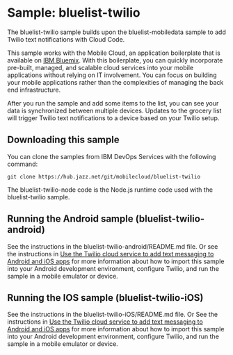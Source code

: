 Sample: bluelist-twilio
===

The bluelist-twilio sample builds upon the bluelist-mobiledata sample to add Twilio text notifications with Cloud Code. 

This sample works with the Mobile Cloud, an application boilerplate that is available on [IBM Bluemix](https://www.ng.bluemix.net).  With this boilerplate, you can quickly incorporate pre-built, managed, and scalable cloud services into your mobile applications without relying on IT involvement. You can focus on building your mobile applications rather than the complexities of managing the back end infrastructure.

After you run the sample and add some items to the list, you can see your data is synchronized between multiple devices.  Updates to the grocery list will trigger Twilio text notifications to a device based on your Twilio setup.

Downloading this sample
---

You can clone the samples from IBM DevOps Services with the following command:

    git clone https://hub.jazz.net/git/mobilecloud/bluelist-twilio

The bluelist-twilio-node code is the Node.js runtime code used with the bluelist-twilio sample.

Running the Android sample (bluelist-twilio-android)
---

See the instructions in the bluelist-twilio-android/README.md file. 
Or see the instructions in [Use the Twilio cloud service to add text messaging to Android and iOS apps](http://www.ibm.com/developerworks/library/mo-android-twilio-app/index.html) for more information about how to import this sample into your Android development environment, configure Twilio, and run the sample in a mobile emulator or device.

Running the IOS sample (bluelist-twilio-iOS)
---

See the instructions in the bluelist-twilio-iOS/README.md file.
Or See the instructions in [Use the Twilio cloud service to add text messaging to Android and iOS apps](http://www.ibm.com/developerworks/library/mo-android-twilio-app/index.html) for more information about how to import this sample into your Android development environment, configure Twilio, and run the sample in a mobile emulator or device.